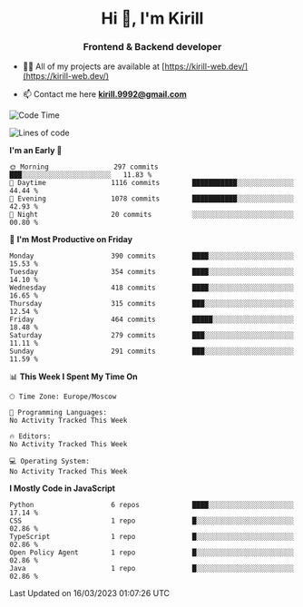 <h1 align="center">Hi 👋, I'm Kirill</h1>
<h3 align="center">Frontend & Backend developer</h3>

- 👨‍💻 All of my projects are available at [https://kirill-web.dev/](https://kirill-web.dev/)

- 📫 Contact me here **kirill.9992@gmail.com**











<!--START_SECTION:waka-->
![Code Time](http://img.shields.io/badge/Code%20Time-1%2C295%20hrs%2048%20mins-blue)

![Lines of code](https://img.shields.io/badge/From%20Hello%20World%20I%27ve%20Written-3.3%20million%20lines%20of%20code-blue)

**I'm an Early 🐤** 

```text
🌞 Morning                297 commits         ███░░░░░░░░░░░░░░░░░░░░░░   11.83 % 
🌆 Daytime                1116 commits        ███████████░░░░░░░░░░░░░░   44.44 % 
🌃 Evening                1078 commits        ███████████░░░░░░░░░░░░░░   42.93 % 
🌙 Night                  20 commits          ░░░░░░░░░░░░░░░░░░░░░░░░░   00.80 % 
```
📅 **I'm Most Productive on Friday** 

```text
Monday                   390 commits         ████░░░░░░░░░░░░░░░░░░░░░   15.53 % 
Tuesday                  354 commits         ████░░░░░░░░░░░░░░░░░░░░░   14.10 % 
Wednesday                418 commits         ████░░░░░░░░░░░░░░░░░░░░░   16.65 % 
Thursday                 315 commits         ███░░░░░░░░░░░░░░░░░░░░░░   12.54 % 
Friday                   464 commits         █████░░░░░░░░░░░░░░░░░░░░   18.48 % 
Saturday                 279 commits         ███░░░░░░░░░░░░░░░░░░░░░░   11.11 % 
Sunday                   291 commits         ███░░░░░░░░░░░░░░░░░░░░░░   11.59 % 
```


📊 **This Week I Spent My Time On** 

```text
🕑︎ Time Zone: Europe/Moscow

💬 Programming Languages: 
No Activity Tracked This Week

🔥 Editors: 
No Activity Tracked This Week

💻 Operating System: 
No Activity Tracked This Week
```

**I Mostly Code in JavaScript** 

```text
Python                   6 repos             ████░░░░░░░░░░░░░░░░░░░░░   17.14 % 
CSS                      1 repo              █░░░░░░░░░░░░░░░░░░░░░░░░   02.86 % 
TypeScript               1 repo              █░░░░░░░░░░░░░░░░░░░░░░░░   02.86 % 
Open Policy Agent        1 repo              █░░░░░░░░░░░░░░░░░░░░░░░░   02.86 % 
Java                     1 repo              █░░░░░░░░░░░░░░░░░░░░░░░░   02.86 % 
```




 Last Updated on 16/03/2023 01:07:26 UTC
<!--END_SECTION:waka-->
